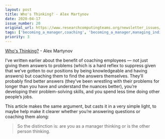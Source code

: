 ```yaml
---
layout: post
title: Who's Thinking? - Alex Martynov
date: 2020-04-17
issue_number: 20
original_url: https://www.researchcomputingteams.org/newsletter_issues/0020
tags: ['becoming_a_manager,coaching', 'becoming_a_manager,managing_individuals']
priority: 3
---
```


<!-- markdownlint-disable MD033 -->
<!-- markdownlint-disable MD041 -->
<!-- markdownlint-disable MD049 -->

[Who's Thinking?](http://alexmartynov.com/who-s-thinking/) - Alex Martynov

I’ve written earlier about the benefit of coaching employees — not just giving them answers to problems (which is a hard reflex to suppress  given that we’ve gotten to our positions by being knowledgeable and having answers) but coaching them to find the answers themselves.  They’ll probably find better answers (they’ve been wrestling with their problems for longer than you have and understand the nuances better), you’re developing their problem-solving skills, and you spend less time doing other people’s jobs.

This article makes the same argument, but casts it in a very simple light, to maybe help make it clearer whether you’re answering questions or coaching them along:


> So the distinction is: are you as a manager thinking or is the other person thinking.
